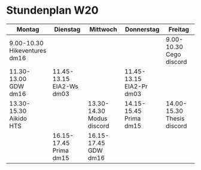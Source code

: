 # Stundenplan W20

| Montag                             | Dienstag                       | Mittwoch                   | Donnerstag                     | Freitag                          |
|------------------------------------|--------------------------------|----------------------------|--------------------------------|----------------------------------|
| 9.00-10.30<br>Hikeventures<br>dm16 |                                |                            |                                | 9.00-10.30<br>Cego<br>discord    |
| 11.30-13.00<br>GDW<br>dm16         | 11.45-13.15<br>EIA2-Ws<br>dm03 |                            | 11.45-13.15<br>EIA2-Pr<br>dm03 |                                  |
| 13.30-15.30<br>Aikido<br>HTS       |                                | 13.30-14.30<br>Modus<br>discord    | 14.15-15.45<br>Prima<br>dm15   | 14.00-15.30<br>Thesis<br>discord |
|                                    | 16.15-17.45<br>Prima<br>dm15   | 16.15-17.45<br>GDW<br>dm16 |                                |                                  |
